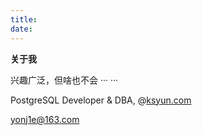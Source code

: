 ```yaml
---
title: 
date: 
---
```




**关于我**

兴趣广泛，但啥也不会 ··· ···

PostgreSQL Developer & DBA, @[ksyun.com](https://www.ksyun.com/)

[yonj1e@163.com](mailto:yonj1e@163.com)